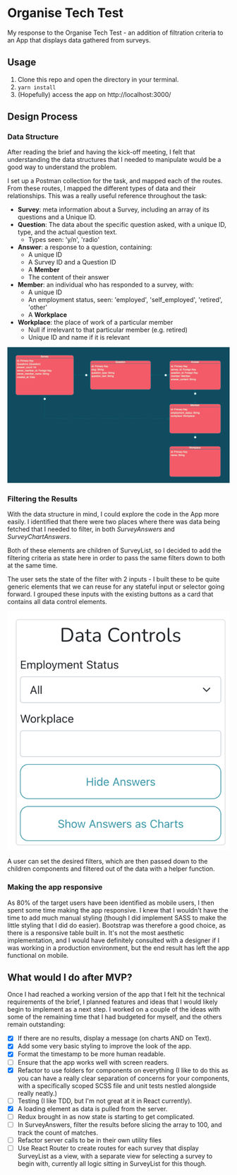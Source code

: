 # Organise Tech Test

My response to the Organise Tech Test - an addition of filtration criteria
to an App that displays data gathered from surveys.

## Usage

1. Clone this repo and open the directory in your terminal.
2. `yarn install`
3. (Hopefully) access the app on http://localhost:3000/

## Design Process

### Data Structure

After reading the brief and having the kick-off meeting, I felt that understanding the data structures that I needed to
manipulate would be a good way to understand the problem.

I set up a Postman collection for the task, and mapped each of the routes.
From these routes, I mapped the different types of data and their relationships. This was a really useful reference throughout the task:

- **Survey**: meta information about a Survey, including an array of its questions and a Unique ID.
- **Question**: The data about the specific question asked, with a unique ID, type, and the actual question text.
  - Types seen: 'y/n', 'radio'
- **Answer**: a response to a question, containing:
  - A unique ID
  - A Survey ID and a Question ID
  - A **Member**
  - The content of their answer
- **Member**: an individual who has responded to a survey, with:
  - A unique ID
  - An employment status, seen: 'employed', 'self_employed', 'retired', 'other'
  - A **Workplace**
- **Workplace**: the place of work of a particular member
  - Null if irrelevant to that particular member (e.g. retired)
  - Unique ID and name if it is relevant

![A relationship diagram for the data in the task](./screenshots/relationship-diagram.png)

### Filtering the Results

With the data structure in mind, I could explore the code in the App more easily. I identified that there were two places
where there was data being fetched that I needed to filter, in both _SurveyAnswers_ and _SurveyChartAnswers_.

Both of these elements are children of SurveyList, so I decided to add the filtering criteria as state here in order to pass
the same filters down to both at the same time.

The user sets the state of the filter with 2 inputs - I built these to be quite generic elements that we can reuse for any
stateful input or selector going forward. I grouped these inputs with the existing buttons as a card that contains all data control
elements.

![The Data Control panel](./screenshots/data-controls.png)

A user can set the desired filters, which are then passed down to the children components and filtered out of the data with a helper function.

### Making the app responsive

As 80% of the target users have been identified as mobile users, I then spent some time making the app responsive. I knew that
I wouldn't have the time to add much manual styling (though I did implement SASS to make the little styling that I did do easier).
Bootstrap was therefore a good choice, as there is a responsive table built in. It's not the most aesthetic implementation, and I would
have definitely consulted with a designer if I was working in a production environment, but the end result has left the app functional
on mobile.

## What would I do after MVP?

Once I had reached a working version of the app that I felt hit the technical requirements of the brief, I planned features
and ideas that I would likely begin to implement as a next step. I worked on a couple of the ideas with some of the remaining time that I had budgeted for myself, and the others remain outstanding:

- [x] If there are no results, display a message (on charts AND on Text).
- [x] Add some very basic styling to improve the look of the app.
- [x] Format the timestamp to be more human readable.
- [ ] Ensure that the app works well with screen readers.
- [x] Refactor to use folders for components on everything (I like to do this as you can have a really clear separation of concerns for your components, with a specifically scoped SCSS file and unit tests nestled alongside really neatly.)
- [ ] Testing (I like TDD, but I'm not great at it in React currently).
- [x] A loading element as data is pulled from the server.
- [ ] Redux brought in as now state is starting to get complicated.
- [ ] In SurveyAnswers, filter the results before slicing the array to 100, and track the count of matches.
- [ ] Refactor server calls to be in their own utility files
- [ ] Use React Router to create routes for each survey that display SurveyList as a view, with a separate view for selecting a survey to begin with, currently all logic sitting in SurveyList for this though.
